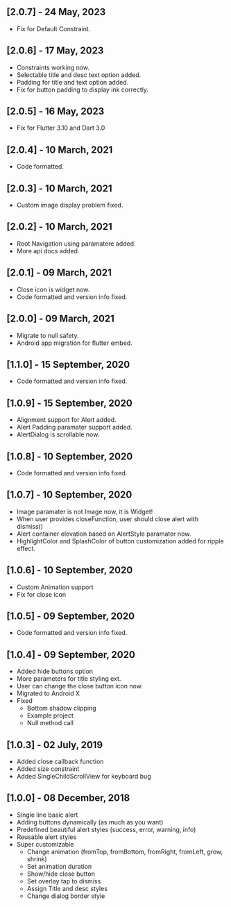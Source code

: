 ## [2.0.7] - 24 May, 2023
* Fix for Default Constraint.

## [2.0.6] - 17 May, 2023
* Constraints working now.
* Selectable title and desc text option added.
* Padding for title and text option added.
* Fix for button padding to display ink correctly.

## [2.0.5] - 16 May, 2023
* Fix for Flutter 3.10 and Dart 3.0

## [2.0.4] - 10 March, 2021
* Code formatted.

## [2.0.3] - 10 March, 2021
* Custom image display problem fixed.

## [2.0.2] - 10 March, 2021
* Root Navigation using paramatere added.
* More api docs added.

## [2.0.1] - 09 March, 2021
* Close icon is widget now.
* Code formatted and version info fixed.

## [2.0.0] - 09 March, 2021
* Migrate to null safety.
* Android app migration for flutter embed.

## [1.1.0] - 15 September, 2020
* Code formatted and version info fixed.

## [1.0.9] - 15 September, 2020
* Alignment support for Alert added.
* Alert Padding paramater support added.
* AlertDialog is scrollable now.

## [1.0.8] - 10 September, 2020
* Code formatted and version info fixed.

## [1.0.7] - 10 September, 2020
* Image paramater is not Image now, it is Widget!
* When user provides closeFunction, user should close alert with dismiss()
* Alert container elevation based on AlertStyle paramater now.
* HighlightColor and SplashColor of button customization added for ripple effect.

## [1.0.6] - 10 September, 2020
* Custom Animation support
* Fix for close icon

## [1.0.5] - 09 September, 2020
* Code formatted and version info fixed.

## [1.0.4] - 09 September, 2020
* Added hide buttons option
* More parameters for title styling ext.
* User can change the close button icon now.
* Migrated to Android X
* Fixed
    * Bottom shadow clipping
    * Example project
    * Null method call
    
## [1.0.3] - 02 July, 2019
* Added close callback function
* Added size constraint
* Added SingleChildScrollView for keyboard bug

## [1.0.0] - 08 December, 2018
* Single line basic alert
* Adding buttons dynamically (as much as you want)
* Predefined beautiful alert styles (success, error, warning, info)
* Reusable alert styles
* Super customizable
	* Change animation (fromTop, fromBottom, fromRight, fromLeft, grow, shrink)
	* Set animation duration
	* Show/hide close button
	* Set overlay tap to dismiss
	* Assign Title and desc styles
	* Change dialog border style